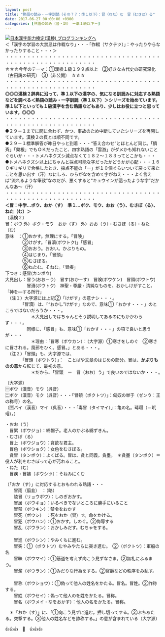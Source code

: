 ```yaml
---
layout: post
title: "熟語の読み・一字訓読（その７７：準１以下）：冒（ねた）む　冒（むさぼ）る"
date: 2017-06-27 00:00:00 +0900
categories: [熟語の読み（音・訓）　ー準１級以下－]
---
```


[![](/syuusyuu9701/assets/images/熟語の読み・一字訓読（その７７：準１以下）：冒（ねた）む-冒（むさぼ）る-br_c_3028_1.gif)](http://blog.with2.net/link.php?1659096:3028 "日本漢字能力検定(漢検) ブログランキングへ")[日本漢字能力検定(漢検) ブログランキングへ](http://blog.with2.net/link.php?1659096:3028)  
＜「漢字の学習の大禁忌は作輟なり」・・・「作輟（サクテツ）」：やったりやらなかったりすること・・・＞  
・・・・・・・・・・・・・・・・・・・・・・・・・・・・・・・・・・・・・・・・・・・・・・・・・・・・・・・・・  
☆☆☆今年のテーマ：①漢検１級１９９点以上　②好きな古代史の研究深化（古田説の研究）　③（非公開）　☆☆☆　　  
・・・・・・・・・・・・・・・・・・・・・・・・・・・・・・・・・・・・・・・・・・・・・・・・・・・・・・・・・  
**◎◎◎漢検２辞典に沿って、準１以下の漢字の、気になる訓読みに対応する熟語などを調べる＜熟語の読み・一字訓読（準１以下）＞シリーズを始めています。準１以下といっても１級漢字を含む熟語などもあり、少しはお役に立つと思っています。◎◎◎**  
・・・・・・・・・・・・・・・・・・・・・・・・・・・・・・・・・・・・・・・・・・・・・・・・・・・・・・・・・  
●２９－１までに間に合わず、かつ、事故のため中断していたシリーズを再開しています。漢検２の頁とは順不同です。  
●２９－１標準解答が昨日やっと到着・・・“答え合わせ”とほとんど同じ。「臍斉」「槃根」でもＯＫだったこと、四字熟語の「雲游」がダメかも知れないことぐらいか・・・トメハネクズシ減点なくて１８２～１８３ってとこかも・・・  
●トメハネクズシ以上にちゃんと採点可能な字だったかどうかが心配・・・１６０ギリギリで合格したとき、採点不能の「ー」が１０個ぐらいついて戻って来たことを思い出す（汗）なにしろ、ひらがなを含めて字がねえ・・・よく言えば“流れるような筆致”なのだが、悪くすると“キュウインが這ったような字”だかんなあ～（汗）  
・・・・・・・・・・・・・・・・・・・・・・・・・・・・・・・・・・・・・・・・・・・・・・・・・・・・・・・・・  
**＜冒：中学…ボウ、おか（す）　準１…ボク、モウ、おお（う）、むさぼ（る）、ねた（む）＞**  
（漢検２）  
冒：ボウ 外）ボク・モウ　おか（す） 外）おお（う）・むさぼ（る）・ねた（む）  
意味　：①おかす。無理にする。「冒険」   
　　　　②けがす。「冒瀆(ボウトク)」「感冒」   
　　　　③おおう。おおい。かぶりもの。   
　　　　④はじまり。「冒頭」   
　　　　⑤むさぼる。   
　　　　⑥ねたむ。そねむ。「冒疾」  
下つき：感冒(カンボウ)  
大見出し：冒う(おお－う)　冒す(おか－す)　冒険(ボウケン)　冒頭(ボウトウ)  
　　　　　冒瀆(ボウトク)　神聖・尊厳・清純なものを、おかしけがすこと。「神を―する所行」  
　（注１）大字源には上記②「けがす」の意ナシ・・・。  
　　　　「冒瀆｝は、「“おかし”けがす」なので、意味①「おかす・・・」のところではないだろうか・・・。  
　　　　　　＊大見出しではちゃんとそう説明してあるのにもかかわらず・・・。  
　　　　　同様に、「感冒」も、意味①「おかす・・・」の項で良いと思うが・・・  
　　　　　　＊理由：「冒寒（ボウカン）：（大字源）①寒さをしのぐ　②寒さに冒される。風邪をひく。感冒。」とある・・・。  
　（注２）「冒頭」も、大字源では、  
　　　　「冒頭（ボウトウ）」：　ことばや文章のはじめの部分。冒は、**かぶりものの意**から転じて、最初の意。  
　　　　　　＊だから、「冒頭　ー　冒（おお）う」で良いのではないか・・・。　  
  
（大字源）  
🈩ボウ（漢音）モウ（呉音）  
🈔ボク（漢音）モク（呉音）・・・「冒頓（ボクトツ）」：匈奴の単于（ゼンウ：王の称号）の名。  
（🈪バイ（漢音）マイ（呉音）・・・「毒冒（タイマイ）」：亀の名。瑇瑁（＝玳瑁）。）  
  
  
・おお（う）  
　冒絮（ボウジョ）：綿帽子。老人のかぶる綿ずきん。  
・むさぼ（る）  
　冒上（ボウジョウ）：貪欲な君主。  
　冒色（ボウショク）：女色をむさぼる。  
　貪冒（タンボウ）：よくばる。冒は、貪と同義。貪墨。　＊貪墨（タンボク）＝役人が利をむさぼって心が汚れること。  
・ねた（む）  
　冒疾・冒嫉（ボウシツ）：そねみにくむ  
  
（「おか（す）」に対応するとおもわれる熟語・・・  
　　冒雨（翦韭）　：（略）　　  
　　陵冒（リョウボウ）：しのぎおかす。  
　　冒居（ボウキョ）：いるべきでないところに勝手にいること  
　　冒禁（ボウキン）：禁令をおかす  
　　冒死（ボウシ）　：死をおか（冒）す。命をかける。  
　　冒犯（ボウハン）：①おかす。しのぐ。②侮辱する  
　　冒乱（ボウラン）：おかしみだす。むちゃをする。  
　  
　　冒進（ボウシン）：やみくもに進む。  
　　冒突：①（ボウトツ）むやみやたらに突き進む。　②（ボクトツ）：軍船の名  
　　冒昧（ボウマイ）：①筋道を考えず向こう見ずなさま。②無礼にふるまう。  
　　冒濫（ボウラン）：①みだりな行為をする。②官爵などの秩序をみ乱す。  
　  
　　冒称（ボウショウ）：①偽って他人の姓名をかたる。冒名。冒姓。②詐称する。  
　　冒姓（ボウセイ）：偽って他人のを姓をかたる。冒称。  
　　冒名（ボウメイ・なをおかす）：他人の名をかたる。冒称。  
  
　＊「おか（す）」に、「①向こう見ずに進む。押し切ってする。②ぶちあたる。突撃する。③他人の姓名などを詐称する。」の意が含まれている（大字源）  
  
👍👍👍　🐔　👍👍👍  